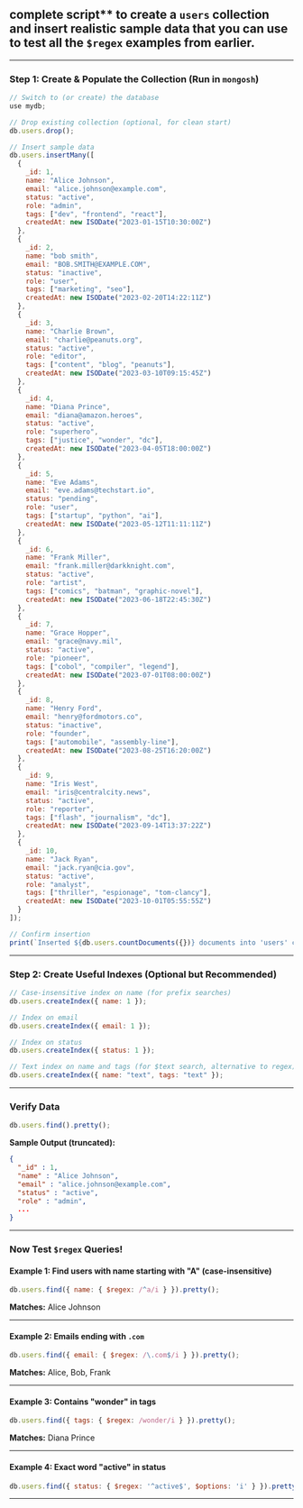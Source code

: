 ## complete script** to **create a `users` collection** and **insert realistic sample data** that you can use to test all the `$regex` examples from earlier.

---

### Step 1: Create & Populate the Collection (Run in `mongosh`)

```js
// Switch to (or create) the database
use mydb;

// Drop existing collection (optional, for clean start)
db.users.drop();

// Insert sample data
db.users.insertMany([
  {
    _id: 1,
    name: "Alice Johnson",
    email: "alice.johnson@example.com",
    status: "active",
    role: "admin",
    tags: ["dev", "frontend", "react"],
    createdAt: new ISODate("2023-01-15T10:30:00Z")
  },
  {
    _id: 2,
    name: "bob smith",
    email: "BOB.SMITH@EXAMPLE.COM",
    status: "inactive",
    role: "user",
    tags: ["marketing", "seo"],
    createdAt: new ISODate("2023-02-20T14:22:11Z")
  },
  {
    _id: 3,
    name: "Charlie Brown",
    email: "charlie@peanuts.org",
    status: "active",
    role: "editor",
    tags: ["content", "blog", "peanuts"],
    createdAt: new ISODate("2023-03-10T09:15:45Z")
  },
  {
    _id: 4,
    name: "Diana Prince",
    email: "diana@amazon.heroes",
    status: "active",
    role: "superhero",
    tags: ["justice", "wonder", "dc"],
    createdAt: new ISODate("2023-04-05T18:00:00Z")
  },
  {
    _id: 5,
    name: "Eve Adams",
    email: "eve.adams@techstart.io",
    status: "pending",
    role: "user",
    tags: ["startup", "python", "ai"],
    createdAt: new ISODate("2023-05-12T11:11:11Z")
  },
  {
    _id: 6,
    name: "Frank Miller",
    email: "frank.miller@darkknight.com",
    status: "active",
    role: "artist",
    tags: ["comics", "batman", "graphic-novel"],
    createdAt: new ISODate("2023-06-18T22:45:30Z")
  },
  {
    _id: 7,
    name: "Grace Hopper",
    email: "grace@navy.mil",
    status: "active",
    role: "pioneer",
    tags: ["cobol", "compiler", "legend"],
    createdAt: new ISODate("2023-07-01T08:00:00Z")
  },
  {
    _id: 8,
    name: "Henry Ford",
    email: "henry@fordmotors.co",
    status: "inactive",
    role: "founder",
    tags: ["automobile", "assembly-line"],
    createdAt: new ISODate("2023-08-25T16:20:00Z")
  },
  {
    _id: 9,
    name: "Iris West",
    email: "iris@centralcity.news",
    status: "active",
    role: "reporter",
    tags: ["flash", "journalism", "dc"],
    createdAt: new ISODate("2023-09-14T13:37:22Z")
  },
  {
    _id: 10,
    name: "Jack Ryan",
    email: "jack.ryan@cia.gov",
    status: "active",
    role: "analyst",
    tags: ["thriller", "espionage", "tom-clancy"],
    createdAt: new ISODate("2023-10-01T05:55:55Z")
  }
]);

// Confirm insertion
print(`Inserted ${db.users.countDocuments({})} documents into 'users' collection.`);
```

---

### Step 2: Create Useful Indexes (Optional but Recommended)

```js
// Case-insensitive index on name (for prefix searches)
db.users.createIndex({ name: 1 });

// Index on email
db.users.createIndex({ email: 1 });

// Index on status
db.users.createIndex({ status: 1 });

// Text index on name and tags (for $text search, alternative to regex)
db.users.createIndex({ name: "text", tags: "text" });
```

---

### Verify Data

```js
db.users.find().pretty();
```

**Sample Output (truncated):**

```json
{
  "_id" : 1,
  "name" : "Alice Johnson",
  "email" : "alice.johnson@example.com",
  "status" : "active",
  "role" : "admin",
  ...
}
```

---

### Now Test `$regex` Queries!

#### Example 1: Find users with name starting with "A" (case-insensitive)

```js
db.users.find({ name: { $regex: /^a/i } }).pretty();
```

**Matches:** Alice Johnson

---

#### Example 2: Emails ending with `.com`

```js
db.users.find({ email: { $regex: /\.com$/i } }).pretty();
```

**Matches:** Alice, Bob, Frank

---

#### Example 3: Contains "wonder" in tags

```js
db.users.find({ tags: { $regex: /wonder/i } }).pretty();
```

**Matches:** Diana Prince

---

#### Example 4: Exact word "active" in status

```js
db.users.find({ status: { $regex: '^active$', $options: 'i' } }).pretty();
```

---

